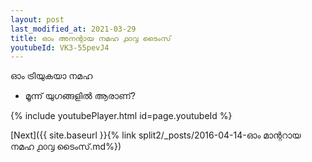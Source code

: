 ```yaml
---
layout: post
last_modified_at: 2021-03-29
title: ഓം അനന്റായ നമഹ ൧൦൮ ടൈംസ്
youtubeId: VK3-55pevJ4
---
```

 
 
 ഓം ട്രിയുകയാ നമഹ 
 
 -  മൂന്ന് യുഗങ്ങളിൽ ആരാണ്? 
 
  
 
  
 
 
 
 
 
 


{% include youtubePlayer.html id=page.youtubeId %}
 
[Next]({{ site.baseurl }}{% link  split2/_posts/2016-04-14-ഓം മാന്ററായ നമഹ ൧൦൮ ടൈംസ്.md%})
 
